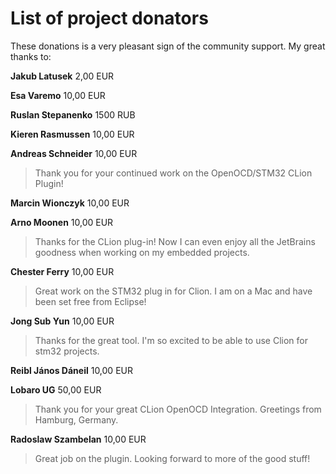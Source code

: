 List of project donators
===

These donations is a very pleasant sign of the community support. My great thanks to:

**Jakub Latusek**  2,00 EUR

**Esa Varemo**  10,00 EUR

**Ruslan Stepanenko** 1500 RUB

**Kieren Rasmussen**  10,00 EUR

**Andreas Schneider**  10,00 EUR
>	Thank you for your continued work on the OpenOCD/STM32 CLion Plugin!

**Marcin Wionczyk** 10,00 EUR

**Arno Moonen** 10,00 EUR
> Thanks for the CLion plug-in! Now I can even enjoy all the JetBrains goodness when working on my embedded projects.

**Chester Ferry** 10,00 EUR
> Great work on the STM32 plug in for Clion. I am on a Mac and have been set free from Eclipse!

**Jong Sub Yun** 10,00 EUR
>	Thanks for the great tool. I'm so excited to be able to use Clion for stm32 projects.

**Reibl János Dáneil** 10,00 EUR

**Lobaro UG** 50,00 EUR
>	Thank you for your great CLion OpenOCD Integration. Greetings from Hamburg, Germany.

**Radoslaw Szambelan** 10,00 EUR
> Great job on the plugin. Looking forward to more of the good stuff!

